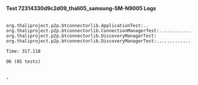 #### Test 72314330d9c2d09_thali05_samsung-SM-N9005 Logs


```

org.thaliproject.p2p.btconnectorlib.ApplicationTest:..
org.thaliproject.p2p.btconnectorlib.ConnectionManagerTest:..........................
org.thaliproject.p2p.btconnectorlib.DiscoveryManagerTest:
org.thaliproject.p2p.btconnectorlib.DiscoveryManagerTest:..........................

Time: 317.118

OK (85 tests)


,
```
